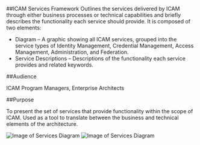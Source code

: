 ##ICAM Services Framework
Outlines the services delivered by ICAM through either business processes or technical capabilities and briefly describes the functionality each service should provide. It is composed of two elements:

* Diagram – A graphic showing all ICAM services, grouped into the service types of Identity Management, 
Credential Management, Access Management, Administration, and Federation.
* Service Descriptions – Descriptions of the functionality each service provides and related keywords.

##Audience

ICAM Program Managers, Enterprise Architects

##Purpose

To present the set of services that provide functionality within the scope of ICAM. Used as a tool to translate between the business and technical elements of the architecture.

![Image of Services Diagram](../../img/ServicesFramework.png)
![Image of Services Diagram](../../img/ServicesDescriptions.png)
